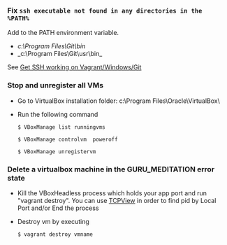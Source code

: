 ### Fix `ssh executable not found in any directories in the %PATH%`
Add  to the PATH environment variable.
* _c:\Program Files\Git\bin_
* _c:\Program Files\Git\usr\bin\_

See [Get SSH working on Vagrant/Windows/Git](https://gist.github.com/haf/2843680)

### Stop and unregister all VMs
* Go to VirtualBox installation folder: c:\Program Files\Oracle\VirtualBox\
* Run the following command
    
    <code>$ VBoxManage list runningvms</code>

    <code>$ VBoxManage controlvm <uuid> poweroff</code>
    
    <code>$ VBoxManage unregistervm <uuid></code>
    
### Delete a virtualbox machine in the GURU_MEDITATION error state
* Kill the VBoxHeadless process which holds your app port and run "vagrant destroy". You can use [TCPView](https://technet.microsoft.com/en-us/library/bb897437.aspx) in order to find pid by Local Port and/or End the process

* Destroy vm by executing

    <code>$ vagrant destroy vmname</code>